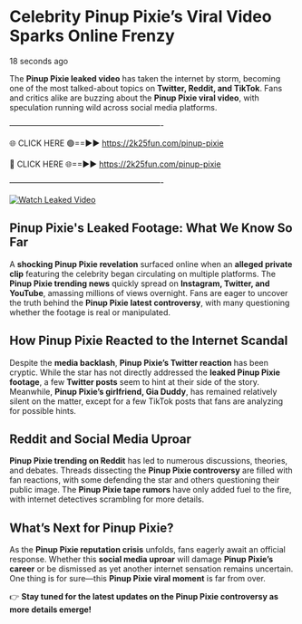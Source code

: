 # Celebrity Pinup Pixie’s Viral Video Sparks Online Frenzy

18 seconds ago

The **Pinup Pixie leaked video** has taken the internet by storm, becoming one of the most talked-about topics on **Twitter, Reddit, and TikTok**. Fans and critics alike are buzzing about the **Pinup Pixie viral video**, with speculation running wild across social media platforms.

———————————————————-

🌐 CLICK HERE 🟢==►► https://2k25fun.com/pinup-pixie

🔴 CLICK HERE 🌐==►► https://2k25fun.com/pinup-pixie

———————————————————-

[![Watch Leaked Video](https://miro.medium.com/v2/resize:fit:828/format:webp/1*cilzJN44JGOrTw9NJCrNHA.gif "Watch Leaked Video")](https://2k25fun.com/pinup-pixie)

## **Pinup Pixie's Leaked Footage: What We Know So Far**  
A **shocking Pinup Pixie revelation** surfaced online when an **alleged private clip** featuring the celebrity began circulating on multiple platforms. The **Pinup Pixie trending news** quickly spread on **Instagram, Twitter, and YouTube**, amassing millions of views overnight. Fans are eager to uncover the truth behind the **Pinup Pixie latest controversy**, with many questioning whether the footage is real or manipulated.  

## **How Pinup Pixie Reacted to the Internet Scandal**  
Despite the **media backlash**, **Pinup Pixie’s Twitter reaction** has been cryptic. While the star has not directly addressed the **leaked Pinup Pixie footage**, a few **Twitter posts** seem to hint at their side of the story. Meanwhile, **Pinup Pixie’s girlfriend, Gia Duddy**, has remained relatively silent on the matter, except for a few TikTok posts that fans are analyzing for possible hints.  

## **Reddit and Social Media Uproar**  
**Pinup Pixie trending on Reddit** has led to numerous discussions, theories, and debates. Threads dissecting the **Pinup Pixie controversy** are filled with fan reactions, with some defending the star and others questioning their public image. The **Pinup Pixie tape rumors** have only added fuel to the fire, with internet detectives scrambling for more details.  

## **What’s Next for Pinup Pixie?**  
As the **Pinup Pixie reputation crisis** unfolds, fans eagerly await an official response. Whether this **social media uproar** will damage **Pinup Pixie’s career** or be dismissed as yet another internet sensation remains uncertain. One thing is for sure—this **Pinup Pixie viral moment** is far from over.  

👉 **Stay tuned for the latest updates on the Pinup Pixie controversy as more details emerge!**  